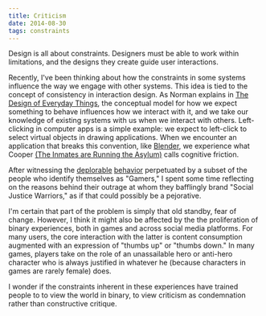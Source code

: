 ```yaml
---
title: Criticism
date: 2014-08-30
tags: constraints
---
```


Design is all about constraints. Designers must be able to work within limitations, and the designs they create guide user interactions.

Recently, I've been thinking about how the constraints in some systems influence the way we engage with other systems. This idea is tied to the concept of consistency in interaction design. As Norman explains in [The Design of Everyday Things](http://www.amazon.com/Design-Everyday-Things-Donald-Norman/dp/0465067107), the conceptual model for how we expect something to behave influences how we interact with it, and we take our knowledge of existing systems with us when we interact with others. Left-clicking in computer apps is a simple example: we expect to left-click to select virtual objects in drawing applications. When we encounter an application that breaks this convention, like [Blender](http://blender.org/), we experience what Cooper [(The Inmates are Running the Asylum)](http://www.amazon.com/The-Inmates-Are-Running-Asylum/dp/0672326140) calls cognitive friction.

After witnessing the [deplorable](http://www.newstatesman.com/future-proof/2014/08/tropes-vs-anita-sarkeesian-passing-anti-feminist-nonsense-critique) [behavior](http://www.zenofdesign.com/our-growing-fuckwad-culture-problem/) perpetuated by a subset of the people who identify themselves as "Gamers," I spent some time reflecting on the reasons behind their outrage at whom they bafflingly brand "Social Justice Warriors," as if that could possibly be a pejorative.

I'm certain that part of the problem is simply that old standby, fear of change. However, I think it might also be affected by the the proliferation of binary experiences, both in games and across social media platforms. For many users, the core interaction with the latter is content consumption augmented with an expression of  "thumbs up" or "thumbs down." In many games, players take on the role of an unassailable hero or anti-hero character who is always justified in whatever he (because characters in games are rarely female) does.

I wonder if the constraints inherent in these experiences have trained people to to view the world in binary, to view criticism as condemnation rather than constructive critique.